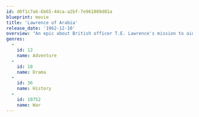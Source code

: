```yaml
---
id: d0f1c7a6-6b65-44ca-a2bf-7e961089d01a
blueprint: movie
title: 'Lawrence of Arabia'
release_date: '1962-12-10'
overview: "An epic about British officer T.E. Lawrence's mission to aid the Arab tribes in their revolt against the Ottoman Empire during the First World War. Lawrence becomes a flamboyant, messianic figure in the cause of Arab unity but his psychological instability threatens to undermine his achievements."
genres:
  -
    id: 12
    name: Adventure
  -
    id: 18
    name: Drama
  -
    id: 36
    name: History
  -
    id: 10752
    name: War
---
```

